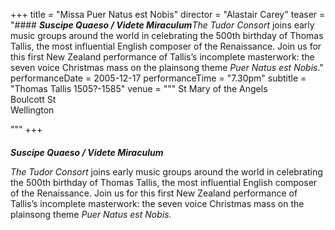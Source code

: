 +++
title = "Missa Puer Natus est Nobis"
director = "Alastair Carey"
teaser = "#### ***Suscipe Quaeso / Videte Miraculum****The Tudor Consort* joins early music groups around the world in celebrating the 500th birthday of Thomas Tallis, the most influential English composer of the Renaissance. Join us for this first New Zealand performance of Tallis’s incomplete masterwork: the seven voice Christmas mass on the plainsong theme *Puer Natus est Nobis*."
performanceDate = 2005-12-17
performanceTime = "7.30pm"
subtitle = "Thomas Tallis 1505?-1585"
venue = """
St Mary of the Angels  
Boulcott St  
Wellington  

"""
+++

#### 
***Suscipe Quaeso / Videte Miraculum***


*The Tudor Consort* joins early music groups around the world in celebrating the 500th birthday of Thomas Tallis, the most influential English composer of the Renaissance. Join us for this first New Zealand performance of Tallis’s incomplete masterwork: the seven voice Christmas mass on the plainsong theme *Puer Natus est Nobis*.
